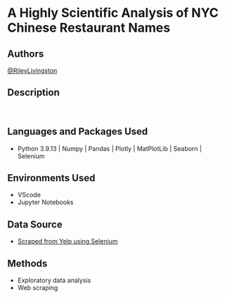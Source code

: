 # A Highly Scientific Analysis of NYC Chinese Restaurant Names
<h2>Authors</h2>

<a href="https://github.com/Riley-livingston"> @RileyLivingston</a>

<h2>Description</h2>

<br />
<h2>Languages and Packages Used</h2>

- Python 3.9.13 | Numpy | Pandas | Plotly | MatPlotLib | Seaborn | Selenium
  

<h2>Environments Used </h2>

- VScode
- Jupyter Notebooks

<h2>Data Source</h2>

- <a href=""> Scraped from Yelp using Selenium </a>

<h2>Methods</h2>

- Exploratory data analysis
- Web scraping
